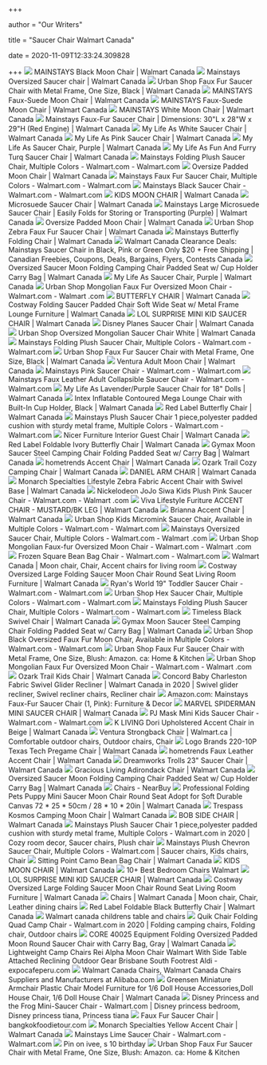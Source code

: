 +++
        
author = "Our Writers"
        
title = "Saucer Chair Walmart Canada"
        
date = 2020-11-09T12:33:24.309828
        
+++
[ ![](https://i5.walmartimages.ca/images/Enlarge/004/165/886783004165.jpg)](https://i5.walmartimages.ca/images/Enlarge/004/165/886783004165.jpg) MAINSTAYS Black Moon Chair | Walmart Canada
[ ![](https://i5.walmartimages.ca/images/Enlarge/301/198/6000201301198.jpg)](https://i5.walmartimages.ca/images/Enlarge/301/198/6000201301198.jpg) Mainstays Oversized Saucer chair | Walmart Canada
[ ![](https://i5.walmartimages.com/asr/cca5cff1-c2e2-4d2f-9d54-8ffcfe50945a_1.244e918f7a2e457cd13db5f04a9fcf11.jpeg?odnHeight=450&odnWidth=450&odnBg=ffffff)](https://i5.walmartimages.com/asr/cca5cff1-c2e2-4d2f-9d54-8ffcfe50945a_1.244e918f7a2e457cd13db5f04a9fcf11.jpeg?odnHeight=450&odnWidth=450&odnBg=ffffff) Urban Shop Faux Fur Saucer Chair with Metal Frame, One Size, Black | Walmart  Canada
[ ![](https://i5.walmartimages.ca/images/Large/607/638/607638.jpg)](https://i5.walmartimages.ca/images/Large/607/638/607638.jpg) MAINSTAYS Faux-Suede Moon Chair | Walmart Canada
[ ![](https://i5.walmartimages.ca/images/Enlarge/069/604/6000187069604.jpg)](https://i5.walmartimages.ca/images/Enlarge/069/604/6000187069604.jpg) MAINSTAYS Faux-Suede Moon Chair | Walmart Canada
[ ![](https://i5.walmartimages.ca/images/Enlarge/004/172/886783004172.jpg)](https://i5.walmartimages.ca/images/Enlarge/004/172/886783004172.jpg) MAINSTAYS White Moon Chair | Walmart Canada
[ ![](https://i5.walmartimages.com/asr/b0f17f0d-8ec2-4479-8484-092947047ae9_1.ac10b610702be670787af49982b0ce4a.jpeg?odnHeight=450&odnWidth=450&odnBg=ffffff)](https://i5.walmartimages.com/asr/b0f17f0d-8ec2-4479-8484-092947047ae9_1.ac10b610702be670787af49982b0ce4a.jpeg?odnHeight=450&odnWidth=450&odnBg=ffffff) Mainstays Faux-Fur Saucer Chair | Dimensions: 30"L x 28"W x 29"H (Red  Engine) | Walmart Canada
[ ![](https://i5.walmartimages.ca/images/Large/368/406/999999-628915368406.jpg)](https://i5.walmartimages.ca/images/Large/368/406/999999-628915368406.jpg) My Life As White Saucer Chair | Walmart Canada
[ ![](https://i5.walmartimages.ca/images/Large/749/670/999999-628915749670.jpg)](https://i5.walmartimages.ca/images/Large/749/670/999999-628915749670.jpg) My Life As Pink Saucer Chair | Walmart Canada
[ ![](https://i5.walmartimages.ca/images/Large/061/348/6000200061348.jpg)](https://i5.walmartimages.ca/images/Large/061/348/6000200061348.jpg) My Life As Saucer Chair, Purple | Walmart Canada
[ ![](https://i5.walmartimages.ca/images/Large/415/711/999999-628915415711.jpg)](https://i5.walmartimages.ca/images/Large/415/711/999999-628915415711.jpg) My Life As Fun And Furry Turq Saucer Chair | Walmart Canada
[ ![](https://i5.walmartimages.com/asr/cb841335-c854-452a-97dd-b69d85960c56_1.ce643ca22365360fd26880efe54503ae.jpeg?odnWidth=612&odnHeight=612&odnBg=ffffff)](https://i5.walmartimages.com/asr/cb841335-c854-452a-97dd-b69d85960c56_1.ce643ca22365360fd26880efe54503ae.jpeg?odnWidth=612&odnHeight=612&odnBg=ffffff) Mainstays Folding Plush Saucer Chair, Multiple Colors - Walmart.com -  Walmart.com
[ ![](https://i5.walmartimages.ca/images/Large/497/6_2/1474976_2.jpg)](https://i5.walmartimages.ca/images/Large/497/6_2/1474976_2.jpg) Oversize Padded Moon Chair | Walmart Canada
[ ![](https://i5.walmartimages.com/asr/dc865e2c-90c2-4878-b7da-c47441a12ea6_1.995892943831c022ec285d4715801fdc.jpeg)](https://i5.walmartimages.com/asr/dc865e2c-90c2-4878-b7da-c47441a12ea6_1.995892943831c022ec285d4715801fdc.jpeg) Mainstays Faux Fur Saucer Chair, Multiple Colors - Walmart.com - Walmart.com
[ ![](https://i5.walmartimages.com/asr/be730804-bb1b-4ad3-8c0d-c85429e17102_1.720f3b3da9bce4a2425f8f0a038cc6cd.jpeg?odnWidth=450&odnHeight=450&odnBg=ffffff)](https://i5.walmartimages.com/asr/be730804-bb1b-4ad3-8c0d-c85429e17102_1.720f3b3da9bce4a2425f8f0a038cc6cd.jpeg?odnWidth=450&odnHeight=450&odnBg=ffffff) Mainstays Black Saucer Chair - Walmart.com - Walmart.com
[ ![](https://i5.walmartimages.ca/images/Large/603/506/6000199603506.jpg)](https://i5.walmartimages.ca/images/Large/603/506/6000199603506.jpg) KIDS MOON CHAIR | Walmart Canada
[ ![](https://i5.walmartimages.ca/images/Large/322/570/1322570.jpg)](https://i5.walmartimages.ca/images/Large/322/570/1322570.jpg) Microsuede Saucer Chair | Walmart Canada
[ ![](https://i5.walmartimages.com/asr/690aeeb4-807b-422f-b8c6-6819d52ebeae_1.4895167255c909211a61f164ea9f6d84.jpeg?odnHeight=450&odnWidth=450&odnBg=ffffff)](https://i5.walmartimages.com/asr/690aeeb4-807b-422f-b8c6-6819d52ebeae_1.4895167255c909211a61f164ea9f6d84.jpeg?odnHeight=450&odnWidth=450&odnBg=ffffff) Mainstays Large Microsuede Saucer Chair | Easily Folds for Storing or  Transporting (Purple) | Walmart Canada
[ ![](https://i5.walmartimages.ca/images/Large/474/976/1474976.jpg)](https://i5.walmartimages.ca/images/Large/474/976/1474976.jpg) Oversize Padded Moon Chair | Walmart Canada
[ ![](https://i5.walmartimages.com/asr/cd497107-57fc-4289-8f0c-3fd9ddf0d1ba_1.b5cc757d2f31e156926d7039ce9f6547.jpeg?odnHeight=450&odnWidth=450&odnBg=ffffff)](https://i5.walmartimages.com/asr/cd497107-57fc-4289-8f0c-3fd9ddf0d1ba_1.b5cc757d2f31e156926d7039ce9f6547.jpeg?odnHeight=450&odnWidth=450&odnBg=ffffff) Urban Shop Zebra Faux Fur Saucer Chair | Walmart Canada
[ ![](https://i5.walmartimages.ca/images/Enlarge/004/189/999999-886783004189.jpg)](https://i5.walmartimages.ca/images/Enlarge/004/189/999999-886783004189.jpg) Mainstays Butterfly Folding Chair | Walmart Canada
[ ![](https://smartcanucks.ca/wp-content/uploads/2014/07/mainstays-saucer-chair.png)](https://smartcanucks.ca/wp-content/uploads/2014/07/mainstays-saucer-chair.png) Walmart Canada Clearance Deals: Mainstays Saucer Chair in Black, Pink or  Green Only $20 + Free Shipping | Canadian Freebies, Coupons, Deals,  Bargains, Flyers, Contests Canada
[ ![](https://i5.walmartimages.com/asr/e0ff9121-3af6-4e14-b62f-1dff6b9abb11_1.7f258c015f8478b579b7e370d927fdb6.jpeg?odnHeight=2000&odnWidth=2000&odnBg=ffffff)](https://i5.walmartimages.com/asr/e0ff9121-3af6-4e14-b62f-1dff6b9abb11_1.7f258c015f8478b579b7e370d927fdb6.jpeg?odnHeight=2000&odnWidth=2000&odnBg=ffffff) Oversized Saucer Moon Folding Camping Chair Padded Seat w/ Cup Holder Carry  Bag | Walmart Canada
[ ![](https://i5.walmartimages.ca/images/Large/061/347/6000200061347.jpg)](https://i5.walmartimages.ca/images/Large/061/347/6000200061347.jpg) My Life As Saucer Chair, Purple | Walmart Canada
[ ![](https://i5.walmartimages.com/asr/fc7f696f-17c2-42fc-941b-0630ba27c3db_2.a2726841ee1758c0962da8c5a711ea6d.jpeg)](https://i5.walmartimages.com/asr/fc7f696f-17c2-42fc-941b-0630ba27c3db_2.a2726841ee1758c0962da8c5a711ea6d.jpeg) Urban Shop Mongolian Faux Fur Oversized Moon Chair - Walmart.com - Walmart .com
[ ![](https://i5.walmartimages.ca/images/Enlarge/053/576/6000200053576.jpg)](https://i5.walmartimages.ca/images/Enlarge/053/576/6000200053576.jpg) BUTTERFLY CHAIR | Walmart Canada
[ ![](https://i5.walmartimages.com/asr/431aa077-6c19-476d-928d-a5c781e7f809.2c54ef1348d01fa588f27c513702ec7d.jpeg?odnHeight=450&odnWidth=450&odnBg=ffffff)](https://i5.walmartimages.com/asr/431aa077-6c19-476d-928d-a5c781e7f809.2c54ef1348d01fa588f27c513702ec7d.jpeg?odnHeight=450&odnWidth=450&odnBg=ffffff) Costway Folding Saucer Padded Chair Soft Wide Seat w/ Metal Frame Lounge  Furniture | Walmart Canada
[ ![](https://i5.walmartimages.ca/images/Enlarge/735/383/6000200735383.jpg)](https://i5.walmartimages.ca/images/Enlarge/735/383/6000200735383.jpg) LOL SURPRISE MINI KID SAUCER CHAIR | Walmart Canada
[ ![](https://i5.walmartimages.ca/images/Large/191/584/6000187191584.jpg)](https://i5.walmartimages.ca/images/Large/191/584/6000187191584.jpg) Disney Planes Saucer Chair | Walmart Canada
[ ![](https://i5.walmartimages.com/asr/b2366a04-0d9e-42e2-85de-a34057acce2e.4ea03b9af01702722864ca40cc257d0d.jpeg)](https://i5.walmartimages.com/asr/b2366a04-0d9e-42e2-85de-a34057acce2e.4ea03b9af01702722864ca40cc257d0d.jpeg) Urban Shop Oversized Mongolian Saucer Chair White | Walmart Canada
[ ![](https://i5.walmartimages.com/asr/46abfb74-f3c3-4e60-b4c4-ee198ac5cfd7_2.3f2f4797c3321a6dc07c8b6a3ec3e5dc.jpeg)](https://i5.walmartimages.com/asr/46abfb74-f3c3-4e60-b4c4-ee198ac5cfd7_2.3f2f4797c3321a6dc07c8b6a3ec3e5dc.jpeg) Mainstays Folding Plush Saucer Chair, Multiple Colors - Walmart.com -  Walmart.com
[ ![](https://i5.walmartimages.com/asr/d9c0a36e-d9ce-4eda-bd49-300ece84bcca.9fee085d5478168750aaa69e731433b0.jpeg?odnHeight=450&odnWidth=450&odnBg=ffffff)](https://i5.walmartimages.com/asr/d9c0a36e-d9ce-4eda-bd49-300ece84bcca.9fee085d5478168750aaa69e731433b0.jpeg?odnHeight=450&odnWidth=450&odnBg=ffffff) Urban Shop Faux Fur Saucer Chair with Metal Frame, One Size, Black | Walmart  Canada
[ ![](https://i5.walmartimages.ca/images/Enlarge/183/478/1183478.jpg)](https://i5.walmartimages.ca/images/Enlarge/183/478/1183478.jpg) Ventura Adult Moon Chair | Walmart Canada
[ ![](https://i5.walmartimages.com/asr/d650851f-4207-409c-8c87-31ffc2e65b2c_1.a92c23704840f1bfeb910a929779925b.jpeg?odnWidth=612&odnHeight=612&odnBg=ffffff)](https://i5.walmartimages.com/asr/d650851f-4207-409c-8c87-31ffc2e65b2c_1.a92c23704840f1bfeb910a929779925b.jpeg?odnWidth=612&odnHeight=612&odnBg=ffffff) Mainstays Pink Saucer Chair - Walmart.com - Walmart.com
[ ![](https://i5.walmartimages.com/asr/101746c7-0055-4885-9eff-0edcab073830_2.96dd609de9b991664cebbd5fdf7068a7.jpeg?odnWidth=612&odnHeight=612&odnBg=ffffff)](https://i5.walmartimages.com/asr/101746c7-0055-4885-9eff-0edcab073830_2.96dd609de9b991664cebbd5fdf7068a7.jpeg?odnWidth=612&odnHeight=612&odnBg=ffffff) Mainstays Faux Leather Adult Collapsible Saucer Chair - Walmart.com -  Walmart.com
[ ![](https://i5.walmartimages.com/asr/aa1ae30d-2256-41ee-91f5-741ef7ce02ac_1.1c03964fa554e88ea9b8b6cd193dbf0b.jpeg?odnHeight=450&odnWidth=450&odnBg=ffffff)](https://i5.walmartimages.com/asr/aa1ae30d-2256-41ee-91f5-741ef7ce02ac_1.1c03964fa554e88ea9b8b6cd193dbf0b.jpeg?odnHeight=450&odnWidth=450&odnBg=ffffff) My Life As Lavender/Purple Saucer Chair for 18" Dolls | Walmart Canada
[ ![](https://i5.walmartimages.com/asr/99af90ce-f248-479a-b89b-1750d6aeaf30_1.2d2a8dcd4cb7a04a35708f0d8f2705d3.jpeg?odnHeight=2000&odnWidth=2000&odnBg=ffffff)](https://i5.walmartimages.com/asr/99af90ce-f248-479a-b89b-1750d6aeaf30_1.2d2a8dcd4cb7a04a35708f0d8f2705d3.jpeg?odnHeight=2000&odnWidth=2000&odnBg=ffffff) Intex Inflatable Contoured Mega Lounge Chair with Built-In Cup Holder,  Black | Walmart Canada
[ ![](https://i5.walmartimages.ca/images/Thumbnails/004/240/999999-886783004240.jpg)](https://i5.walmartimages.ca/images/Thumbnails/004/240/999999-886783004240.jpg) Red Label Butterfly Chair | Walmart Canada
[ ![](https://i5.walmartimages.com/asr/1e090604-3285-40ef-87f5-dcfdc7b9e6ca_1.464a2fb7d27e518ee5943b67ceb5d526.jpeg)](https://i5.walmartimages.com/asr/1e090604-3285-40ef-87f5-dcfdc7b9e6ca_1.464a2fb7d27e518ee5943b67ceb5d526.jpeg) Mainstays Plush Saucer Chair 1 piece,polyester padded cushion with sturdy  metal frame, Multiple Colors - Walmart.com - Walmart.com
[ ![](https://i5.walmartimages.ca/images/Large/416/-bk/999999-AP416-BK.jpg)](https://i5.walmartimages.ca/images/Large/416/-bk/999999-AP416-BK.jpg) Nicer Furniture Interior Guest Chair | Walmart Canada
[ ![](https://i5.walmartimages.ca/images/Large/002/918/999999-886783002918.jpg)](https://i5.walmartimages.ca/images/Large/002/918/999999-886783002918.jpg) Red Label Foldable Ivory Butterfly Chair | Walmart Canada
[ ![](https://i5.walmartimages.com/asr/6aad489a-f892-4da2-a951-02f4603a0fb3_1.d70d7b8bf9b4dc52732c89f3e9335bcc.jpeg)](https://i5.walmartimages.com/asr/6aad489a-f892-4da2-a951-02f4603a0fb3_1.d70d7b8bf9b4dc52732c89f3e9335bcc.jpeg) Gymax Moon Saucer Steel Camping Chair Folding Padded Seat w/ Carry Bag | Walmart  Canada
[ ![](https://i5.walmartimages.ca/images/Enlarge/096/339/999999-753793096339.jpg)](https://i5.walmartimages.ca/images/Enlarge/096/339/999999-753793096339.jpg) hometrends Accent Chair | Walmart Canada
[ ![](https://i5.walmartimages.ca/images/Large/015/674/999999-817427015674.jpg)](https://i5.walmartimages.ca/images/Large/015/674/999999-817427015674.jpg) Ozark Trail Cozy Camping Chair | Walmart Canada
[ ![](https://i5.walmartimages.ca/images/Large/415/519/6000199415519.jpg)](https://i5.walmartimages.ca/images/Large/415/519/6000199415519.jpg) DANIEL ARM CHAIR | Walmart Canada
[ ![](https://i5.walmartimages.ca/images/Large/339/084/1339084.jpg)](https://i5.walmartimages.ca/images/Large/339/084/1339084.jpg) Monarch Specialties Lifestyle Zebra Fabric Accent Chair with Swivel Base | Walmart  Canada
[ ![](https://i5.walmartimages.com/asr/46ce8e2d-72e2-4a70-99a6-6d9403d0438d_2.2e344f12d88728032844fd03fe5945d7.jpeg?odnWidth=612&odnHeight=612&odnBg=ffffff)](https://i5.walmartimages.com/asr/46ce8e2d-72e2-4a70-99a6-6d9403d0438d_2.2e344f12d88728032844fd03fe5945d7.jpeg?odnWidth=612&odnHeight=612&odnBg=ffffff) Nickelodeon JoJo Siwa Kids Plush Pink Saucer Chair - Walmart.com - Walmart .com
[ ![](https://i5.walmartimages.com/asr/4b3729e5-8d84-431f-b304-6784e421aaa3.630c4d885ac60599a66e74287c58fca7.jpeg?odnHeight=450&odnWidth=450&odnBg=ffffff)](https://i5.walmartimages.com/asr/4b3729e5-8d84-431f-b304-6784e421aaa3.630c4d885ac60599a66e74287c58fca7.jpeg?odnHeight=450&odnWidth=450&odnBg=ffffff) Viva Lifestyle Furiture ACCENT CHAIR - MUSTARD/BK LEG | Walmart Canada
[ ![](https://i5.walmartimages.ca/images/Large/431/455/6000200431455.jpg)](https://i5.walmartimages.ca/images/Large/431/455/6000200431455.jpg) Brianna Accent Chair | Walmart Canada
[ ![](https://i5.walmartimages.com/asr/2a3de2d0-fcea-49dc-be32-d0bcfaa6c974_3.576efbcf7be7e4d1aa159d60c79eb6d7.jpeg?odnWidth=612&odnHeight=612&odnBg=ffffff)](https://i5.walmartimages.com/asr/2a3de2d0-fcea-49dc-be32-d0bcfaa6c974_3.576efbcf7be7e4d1aa159d60c79eb6d7.jpeg?odnWidth=612&odnHeight=612&odnBg=ffffff) Urban Shop Kids Micromink Saucer Chair, Available in Multiple Colors -  Walmart.com - Walmart.com
[ ![](https://i5.walmartimages.com/asr/56071ed2-da95-4ca8-a58f-c3413e52ba53_1.1274821f4170076efdaa9da0ec33c66b.jpeg?odnWidth=612&odnHeight=612&odnBg=ffffff)](https://i5.walmartimages.com/asr/56071ed2-da95-4ca8-a58f-c3413e52ba53_1.1274821f4170076efdaa9da0ec33c66b.jpeg?odnWidth=612&odnHeight=612&odnBg=ffffff) Mainstays Oversized Saucer Chair, Multiple Colors - Walmart.com - Walmart .com
[ ![](https://i5.walmartimages.com/asr/96d8a94b-1235-4d19-b0a3-6722c8f5fd51_2.a69ea7a326e3fbd426dd425d1660cd27.jpeg?odnWidth=612&odnHeight=612&odnBg=ffffff)](https://i5.walmartimages.com/asr/96d8a94b-1235-4d19-b0a3-6722c8f5fd51_2.a69ea7a326e3fbd426dd425d1660cd27.jpeg?odnWidth=612&odnHeight=612&odnBg=ffffff) Urban Shop Mongolian Faux-fur Oversized Moon Chair - Walmart.com - Walmart .com
[ ![](https://i5.walmartimages.com/asr/899426d0-f100-4ab5-bd73-4de5bd62b18f_1.d7ce69d2c51b76654370764fd883978d.jpeg)](https://i5.walmartimages.com/asr/899426d0-f100-4ab5-bd73-4de5bd62b18f_1.d7ce69d2c51b76654370764fd883978d.jpeg) Frozen Square Bean Bag Chair - Walmart.com - Walmart.com
[ ![](https://i.pinimg.com/originals/98/e2/53/98e253171fbae803690bc05d6a036f88.jpg)](https://i.pinimg.com/originals/98/e2/53/98e253171fbae803690bc05d6a036f88.jpg) Walmart Canada | Moon chair, Chair, Accent chairs for living room
[ ![](https://i5.walmartimages.com/asr/8cedf7ae-ebf4-479a-ab5a-33c9f673644d_1.2f4ba42e1b8ab6be5820551d1d9b8144.jpeg)](https://i5.walmartimages.com/asr/8cedf7ae-ebf4-479a-ab5a-33c9f673644d_1.2f4ba42e1b8ab6be5820551d1d9b8144.jpeg) Costway Oversized Large Folding Saucer Moon Chair Round Seat Living Room  Furniture | Walmart Canada
[ ![](https://i5.walmartimages.com/asr/6ca9a249-e9e0-4cf9-aa5c-dd7ee5165321_4.88d6ca34dcdc76f5bfa25413c7372b99.jpeg?odnWidth=612&odnHeight=612&odnBg=ffffff)](https://i5.walmartimages.com/asr/6ca9a249-e9e0-4cf9-aa5c-dd7ee5165321_4.88d6ca34dcdc76f5bfa25413c7372b99.jpeg?odnWidth=612&odnHeight=612&odnBg=ffffff) Ryan's World 19" Toddler Saucer Chair - Walmart.com - Walmart.com
[ ![](https://i5.walmartimages.com/asr/4d0a0631-8dc0-46cf-ba80-93db8afcd1b6_2.b44470abeb7639f2608d39dccf80248e.jpeg?odnWidth=612&odnHeight=612&odnBg=ffffff)](https://i5.walmartimages.com/asr/4d0a0631-8dc0-46cf-ba80-93db8afcd1b6_2.b44470abeb7639f2608d39dccf80248e.jpeg?odnWidth=612&odnHeight=612&odnBg=ffffff) Urban Shop Hex Saucer Chair, Multiple Colors - Walmart.com - Walmart.com
[ ![](https://i5.walmartimages.com/asr/807e9102-05ac-4c9e-a532-54b826c877bf_2.afb88f1926b8999ae16d2249add20bce.jpeg?odnWidth=612&odnHeight=612&odnBg=ffffff)](https://i5.walmartimages.com/asr/807e9102-05ac-4c9e-a532-54b826c877bf_2.afb88f1926b8999ae16d2249add20bce.jpeg?odnWidth=612&odnHeight=612&odnBg=ffffff) Mainstays Folding Plush Saucer Chair, Multiple Colors - Walmart.com -  Walmart.com
[ ![](https://i5.walmartimages.ca/images/Enlarge/505/0_1/4101090105050_1.jpg)](https://i5.walmartimages.ca/images/Enlarge/505/0_1/4101090105050_1.jpg) Timeless Black Swivel Chair | Walmart Canada
[ ![](https://i5.walmartimages.com/asr/a0be9b33-cd8c-4d8d-8758-b085bf4cca9e_1.8b46b90690cbb126c01afec50ba19889.jpeg?odnHeight=2000&odnWidth=2000&odnBg=ffffff)](https://i5.walmartimages.com/asr/a0be9b33-cd8c-4d8d-8758-b085bf4cca9e_1.8b46b90690cbb126c01afec50ba19889.jpeg?odnHeight=2000&odnWidth=2000&odnBg=ffffff) Gymax Moon Saucer Steel Camping Chair Folding Padded Seat w/ Carry Bag | Walmart  Canada
[ ![](https://i5.walmartimages.com/asr/6c8724b3-d8a4-4c68-9ce7-bf77f99999fa.b862fb048ac18822b7c97965ce6b90c2.jpeg)](https://i5.walmartimages.com/asr/6c8724b3-d8a4-4c68-9ce7-bf77f99999fa.b862fb048ac18822b7c97965ce6b90c2.jpeg) Urban Shop Black Oversized Faux Fur Moon Chair, Available in Multiple  Colors - Walmart.com - Walmart.com
[ ![](https://images-na.ssl-images-amazon.com/images/I/81ngNMustvL._AC_SL1500_.jpg)](https://images-na.ssl-images-amazon.com/images/I/81ngNMustvL._AC_SL1500_.jpg) Urban Shop Faux Fur Saucer Chair with Metal Frame, One Size, Blush: Amazon. ca: Home & Kitchen
[ ![](https://i5.walmartimages.com/asr/b5661b4b-47fa-4df3-9cbb-400ff3a2ff4f_2.efd725bfbd8d13026fdb4fe687aeec7e.jpeg)](https://i5.walmartimages.com/asr/b5661b4b-47fa-4df3-9cbb-400ff3a2ff4f_2.efd725bfbd8d13026fdb4fe687aeec7e.jpeg) Urban Shop Mongolian Faux Fur Oversized Moon Chair - Walmart.com - Walmart .com
[ ![](https://i5.walmartimages.ca/images/Large/292/0_1/999999-727002102920_1.jpg)](https://i5.walmartimages.ca/images/Large/292/0_1/999999-727002102920_1.jpg) Ozark Trail Kids Chair | Walmart Canada
[ ![](https://i.pinimg.com/736x/57/b1/48/57b14886104e025c48505b6fa53b37ae.jpg)](https://i.pinimg.com/736x/57/b1/48/57b14886104e025c48505b6fa53b37ae.jpg) Concord Baby Charleston Fabric Swivel Glider Recliner | Walmart Canada in  2020 | Swivel glider recliner, Swivel recliner chairs, Recliner chair
[ ![](https://images-na.ssl-images-amazon.com/images/I/51ihAETNDeL._AC_SY355_.jpg)](https://images-na.ssl-images-amazon.com/images/I/51ihAETNDeL._AC_SY355_.jpg) Amazon.com: Mainstays Faux-Fur Saucer Chair (1, Pink): Furniture & Decor
[ ![](https://i5.walmartimages.ca/images/Enlarge/735/472/6000200735472.jpg)](https://i5.walmartimages.ca/images/Enlarge/735/472/6000200735472.jpg) MARVEL SPIDERMAN MINI SAUCER CHAIR | Walmart Canada
[ ![](https://i5.walmartimages.com/asr/8b5764c2-d32a-433e-9203-6d6f13d41d44_3.3b94d3257086886b18cc66575c38b7c6.jpeg?odnWidth=612&odnHeight=612&odnBg=ffffff)](https://i5.walmartimages.com/asr/8b5764c2-d32a-433e-9203-6d6f13d41d44_3.3b94d3257086886b18cc66575c38b7c6.jpeg?odnWidth=612&odnHeight=612&odnBg=ffffff) PJ Mask Mini Kids Saucer Chair - Walmart.com - Walmart.com
[ ![](https://i5.walmartimages.ca/images/Enlarge/273/014/6000200273014.jpg)](https://i5.walmartimages.ca/images/Enlarge/273/014/6000200273014.jpg) K LIVING Dori Upholstered Accent Chair in Beige | Walmart Canada
[ ![](https://i.pinimg.com/originals/4c/06/ae/4c06aefcf660dca7b77f3e1a069717ca.jpg)](https://i.pinimg.com/originals/4c/06/ae/4c06aefcf660dca7b77f3e1a069717ca.jpg) Ventura Strongback Chair | Walmart.ca | Comfortable outdoor chairs, Outdoor  chairs, Chair
[ ![](https://i5.walmartimages.com/asr/20f777a6-b8cf-43d8-bb3d-2e98e17c03a4_1.e07e59356e3d32393829adc66162fea5.jpeg?odnHeight=450&odnWidth=450&odnBg=ffffff)](https://i5.walmartimages.com/asr/20f777a6-b8cf-43d8-bb3d-2e98e17c03a4_1.e07e59356e3d32393829adc66162fea5.jpeg?odnHeight=450&odnWidth=450&odnBg=ffffff) Logo Brands 220-10P Texas Tech Pregame Chair | Walmart Canada
[ ![](https://i5.walmartimages.ca/images/Enlarge/096/322/999999-753793096322.jpg)](https://i5.walmartimages.ca/images/Enlarge/096/322/999999-753793096322.jpg) hometrends Faux Leather Accent Chair | Walmart Canada
[ ![](https://i5.walmartimages.com/asr/e8866a1e-7416-4870-bf0d-df566f21909c_1.7b253e30a6f1cf2f7e426d2de2e045e7.jpeg)](https://i5.walmartimages.com/asr/e8866a1e-7416-4870-bf0d-df566f21909c_1.7b253e30a6f1cf2f7e426d2de2e045e7.jpeg) Dreamworks Trolls 23" Saucer Chair | Walmart Canada
[ ![](https://i5.walmartimages.ca/images/Enlarge/116/127/999999-064594116127.jpg)](https://i5.walmartimages.ca/images/Enlarge/116/127/999999-064594116127.jpg) Gracious Living Adirondack Chair | Walmart Canada
[ ![](https://i5.walmartimages.com/asr/18d9cb0e-66fb-43bf-a6ab-6ccbcfa8ff0a_1.8a75a5d3871a2d22fb1577078a196e74.jpeg?odnHeight=2000&odnWidth=2000&odnBg=ffffff)](https://i5.walmartimages.com/asr/18d9cb0e-66fb-43bf-a6ab-6ccbcfa8ff0a_1.8a75a5d3871a2d22fb1577078a196e74.jpeg?odnHeight=2000&odnWidth=2000&odnBg=ffffff) Oversized Saucer Moon Folding Camping Chair Padded Seat w/ Cup Holder Carry  Bag | Walmart Canada
[ ![](http://i5.walmartimages.ca/images/Large/100/445/999999-692652100445.jpg)](http://i5.walmartimages.ca/images/Large/100/445/999999-692652100445.jpg) Chairs - NearBuy
[ ![](https://i5.walmartimages.com/asr/5a883ab5-b149-4889-8930-b7d31bb7629e.e49b589b7cc28f389843d7d7a41d5859.jpeg?odnHeight=450&odnWidth=450&odnBg=ffffff)](https://i5.walmartimages.com/asr/5a883ab5-b149-4889-8930-b7d31bb7629e.e49b589b7cc28f389843d7d7a41d5859.jpeg?odnHeight=450&odnWidth=450&odnBg=ffffff) Professional Folding Pets Puppy Mini Saucer Moon Chair Round Seat Adopt for  Soft Durable Canvas 72 * 25 * 50cm / 28 * 10 * 20in | Walmart Canada
[ ![](https://i5.walmartimages.com/asr/0bb1df7b-18f8-4f7f-a4b9-105bedb5c3db_1.d15b1843f59cbf97c2d64c1e2289fed3.jpeg?odnHeight=450&odnWidth=450&odnBg=ffffff)](https://i5.walmartimages.com/asr/0bb1df7b-18f8-4f7f-a4b9-105bedb5c3db_1.d15b1843f59cbf97c2d64c1e2289fed3.jpeg?odnHeight=450&odnWidth=450&odnBg=ffffff) Trespass Kosmos Camping Moon Chair | Walmart Canada
[ ![](https://i5.walmartimages.ca/images/Large/415/988/6000199415988.jpg)](https://i5.walmartimages.ca/images/Large/415/988/6000199415988.jpg) BOB SIDE CHAIR | Walmart Canada
[ ![](https://i.pinimg.com/474x/b6/c5/88/b6c588d4381caaaea688c25335bc21ab.jpg)](https://i.pinimg.com/474x/b6/c5/88/b6c588d4381caaaea688c25335bc21ab.jpg) Mainstays Plush Saucer Chair 1 piece,polyester padded cushion with sturdy  metal frame, Multiple Colors - Walmart.com in 2020 | Cozy room decor, Saucer  chairs, Plush chair
[ ![](https://i.pinimg.com/originals/4c/56/ff/4c56fff6bb1b5ce789f010b6e90da24a.jpg)](https://i.pinimg.com/originals/4c/56/ff/4c56fff6bb1b5ce789f010b6e90da24a.jpg) Mainstays Plush Chevron Saucer Chair, Multiple Colors - Walmart.com | Saucer  chairs, Kids chairs, Chair
[ ![](https://i5.walmartimages.ca/images/Large/261/464/6000200261464.jpg)](https://i5.walmartimages.ca/images/Large/261/464/6000200261464.jpg) Sitting Point Camo Bean Bag Chair | Walmart Canada
[ ![](https://i5.walmartimages.ca/images/Enlarge/603/508/6000199603508.jpg)](https://i5.walmartimages.ca/images/Enlarge/603/508/6000199603508.jpg) KIDS MOON CHAIR | Walmart Canada
[ ![](https://i.pinimg.com/originals/67/4c/e4/674ce43fb19df0e598f9dff748f980b4.jpg)](https://i.pinimg.com/originals/67/4c/e4/674ce43fb19df0e598f9dff748f980b4.jpg) 10+ Best Bedroom Chairs Walmart
[ ![](https://i5.walmartimages.ca/images/Enlarge/735/386/6000200735386.jpg)](https://i5.walmartimages.ca/images/Enlarge/735/386/6000200735386.jpg) LOL SURPRISE MINI KID SAUCER CHAIR | Walmart Canada
[ ![](https://i5.walmartimages.com/asr/f673e958-c100-42e8-aa1b-aa3e5135687d_1.e7364015a7d89cfeb65c03fdc8b27e86.jpeg?odnHeight=2000&odnWidth=2000&odnBg=ffffff)](https://i5.walmartimages.com/asr/f673e958-c100-42e8-aa1b-aa3e5135687d_1.e7364015a7d89cfeb65c03fdc8b27e86.jpeg?odnHeight=2000&odnWidth=2000&odnBg=ffffff) Costway Oversized Large Folding Saucer Moon Chair Round Seat Living Room  Furniture | Walmart Canada
[ ![](https://i.pinimg.com/236x/d6/36/74/d6367416341d488bf0a942575f4b95d7--find-furniture-furniture-online.jpg)](https://i.pinimg.com/236x/d6/36/74/d6367416341d488bf0a942575f4b95d7--find-furniture-furniture-online.jpg) Chairs | Walmart Canada | Moon chair, Chair, Leather dining chairs
[ ![](https://i5.walmartimages.ca/images/Enlarge/002/925/999999-886783002925.jpg)](https://i5.walmartimages.ca/images/Enlarge/002/925/999999-886783002925.jpg) Red Label Foldable Black Butterfly Chair | Walmart Canada
[ ![](https://2.bp.blogspot.com/-_4Kbe_YDQ5M/W_VAOt34TmI/AAAAAAAABg4/DKFCLcKfG0sSDE7cNwZ70qtyI_SjtkibgCLcBGAs/s640/walmart%2Bcanada%2Bchildrens%2Btable%2Band%2Bchairs.jpg)](https://2.bp.blogspot.com/-_4Kbe_YDQ5M/W_VAOt34TmI/AAAAAAAABg4/DKFCLcKfG0sSDE7cNwZ70qtyI_SjtkibgCLcBGAs/s640/walmart%2Bcanada%2Bchildrens%2Btable%2Band%2Bchairs.jpg) Walmart canada childrens table and chairs
[ ![](https://i.pinimg.com/originals/a7/a9/03/a7a903982a6568e847f611b66f7a0b8e.png)](https://i.pinimg.com/originals/a7/a9/03/a7a903982a6568e847f611b66f7a0b8e.png) Quik Chair Folding Quad Camp Chair - Walmart.com in 2020 | Folding camping  chairs, Folding chair, Outdoor chairs
[ ![](https://i5.walmartimages.com/asr/20cef431-99c5-48ea-9401-8195c92c4916_1.3e5470a18a71b3b43a170848ec2ec897.jpeg)](https://i5.walmartimages.com/asr/20cef431-99c5-48ea-9401-8195c92c4916_1.3e5470a18a71b3b43a170848ec2ec897.jpeg) CORE 40025 Equipment Folding Oversized Padded Moon Round Saucer Chair with  Carry Bag, Gray | Walmart Canada
[ ![](https://www.expocafeperu.com/w/2019/12/lightweight-camp-chairs-rei-alpha-camp-moon-chair-camp-chairs-walmart-chair-with-side-table-attached.jpg)](https://www.expocafeperu.com/w/2019/12/lightweight-camp-chairs-rei-alpha-camp-moon-chair-camp-chairs-walmart-chair-with-side-table-attached.jpg) Lightweight Camp Chairs Rei Alpha Moon Chair Walmart With Side Table  Attached Reclining Outdoor Gear Brisbane South Footrest Aldi -  expocafeperu.com
[ ![](https://sc02.alicdn.com/kf/HTB1Zh3IXELrK1Rjy0Fjq6zYXFXah/Comfortable-Gaming-Chair-No-Wheel-Walmart-Canada.jpg_300x300.jpg)](https://sc02.alicdn.com/kf/HTB1Zh3IXELrK1Rjy0Fjq6zYXFXah/Comfortable-Gaming-Chair-No-Wheel-Walmart-Canada.jpg_300x300.jpg) Walmart Canada Chairs, Walmart Canada Chairs Suppliers and Manufacturers at  Alibaba.com
[ ![](https://i5.walmartimages.com/asr/52584b11-a04f-4300-b8eb-4bd7fca2782e_1.2f5641f11e10b6ac3b69b78713b52bce.jpeg?odnHeight=2000&odnWidth=2000&odnBg=ffffff)](https://i5.walmartimages.com/asr/52584b11-a04f-4300-b8eb-4bd7fca2782e_1.2f5641f11e10b6ac3b69b78713b52bce.jpeg?odnHeight=2000&odnWidth=2000&odnBg=ffffff) Greensen Miniature Armchair Plastic Chair Model Furniture for 1/6 Doll  House Accessories,Doll House Chair, 1/6 Doll House Chair | Walmart Canada
[ ![](https://i.pinimg.com/originals/34/17/12/341712bcd2da5de89d84a6bd7e1d70f0.jpg)](https://i.pinimg.com/originals/34/17/12/341712bcd2da5de89d84a6bd7e1d70f0.jpg) Disney Princess and the Frog Mini-Saucer Chair - Walmart.com | Disney  princess bedroom, Disney princess tiana, Princess tiana
[ ![](http://bangkokfoodietour.com/wp-content/uploads/2018/02/faux-fur-saucer-chair-classy-your-zone-spiker-faux-fur-saucer-chair-multiple-colors-walmart-review-related-to-amazing-saucer-chair-for-kids-pictures.jpg)](http://bangkokfoodietour.com/wp-content/uploads/2018/02/faux-fur-saucer-chair-classy-your-zone-spiker-faux-fur-saucer-chair-multiple-colors-walmart-review-related-to-amazing-saucer-chair-for-kids-pictures.jpg) Faux Fur Saucer Chair | bangkokfoodietour.com
[ ![](https://i5.walmartimages.ca/images/Large/001/696/999999-878218001696.jpg)](https://i5.walmartimages.ca/images/Large/001/696/999999-878218001696.jpg) Monarch Specialties Yellow Accent Chair | Walmart Canada
[ ![](https://i5.walmartimages.com/asr/b71f71f7-f6d4-4bf4-b494-9a5e5a2936a4_1.d91405acc0935ec70f478f368388ab22.jpeg?odnWidth=612&odnHeight=612&odnBg=ffffff)](https://i5.walmartimages.com/asr/b71f71f7-f6d4-4bf4-b494-9a5e5a2936a4_1.d91405acc0935ec70f478f368388ab22.jpeg?odnWidth=612&odnHeight=612&odnBg=ffffff) Mainstays Lime Saucer Chair - Walmart.com - Walmart.com
[ ![](https://i.pinimg.com/originals/34/ee/b4/34eeb4471e810d26a0f6f7efad0a75ea.png)](https://i.pinimg.com/originals/34/ee/b4/34eeb4471e810d26a0f6f7efad0a75ea.png) Pin on ivee, s 10 birthday
[ ![](https://images-na.ssl-images-amazon.com/images/I/817uPHjerdL._AC_SL1500_.jpg)](https://images-na.ssl-images-amazon.com/images/I/817uPHjerdL._AC_SL1500_.jpg) Urban Shop Faux Fur Saucer Chair with Metal Frame, One Size, Blush: Amazon. ca: Home & Kitchen
